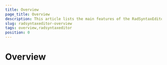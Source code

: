 ```yaml
---
title: Overview
page_title: Overview
description: This article lists the main features of the RadSyntaxEditor control.
slug: radsyntaxeditor-overview
tags: overview,radsyntaxeditor
position: 0
---
```


 # Overview